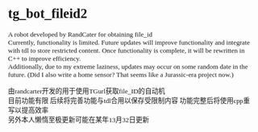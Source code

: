 <!DOCTYPE html>
<html lang="zh">
<head>
    <meta charset="UTF-8">
    <meta name="viewport" content="width=device-width, initial-scale=1.0">
    <style>
        body {
            font-family: "SimSun", "宋体", serif;
            font-size: 10pt; /* 五号字体 */
        }
    </style>
    <title>GitHub README</title>
</head>
<body>
    <h1>tg_bot_fileid2</h1>
    <p>
        A robot developed by RandCater for obtaining file_id<br>
        Currently, functionality is limited. Future updates will improve functionality and integrate with tdl to store restricted content. Once functionality is complete, it will be rewritten in C++ to improve efficiency.<br>
        Additionally, due to my extreme laziness, updates may occur on some random date in the future. (Did I also write a home sensor? That seems like a Jurassic-era project now.)<br>
    </p>
    <p>
        由randcarter开发的用于使用TGurl获取file_ID的自动机<br>
        目前功能有限 后续将完善功能与tdl合用以保存受限制内容 功能完整后将使用cpp重写以提高效率<br>
        另外本人懒惰至极更新可能在某年13月32日更新<br>
    </p>
</body>
</html>
